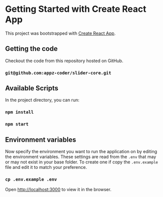 # Getting Started with Create React App

This project was bootstrapped with [Create React App](https://github.com/facebook/create-react-app).

## Getting the code

Checkout the code from this repository hosted on GitHub.

### `git@github.com:appz-coder/slider-core.git`


## Available Scripts

In the project directory, you can run:

### `npm install`
### `npm start`

## Environment variables

Now specify the environment you want to run the application on by editing the
environment variables. These settings are read from the `.env` that may or may
not exist in your base folder. To create one if copy the `.env.example` file and
edit it to match your preference.

### `cp .env.example .env`


Open [http://localhost:3000](http://localhost:3000) to view it in the browser.


